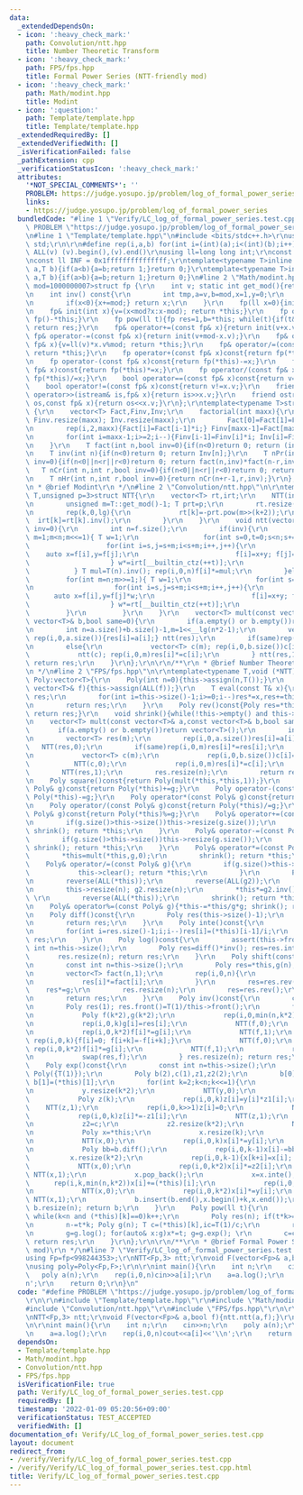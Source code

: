 ```yaml
---
data:
  _extendedDependsOn:
  - icon: ':heavy_check_mark:'
    path: Convolution/ntt.hpp
    title: Number Theoretic Transform
  - icon: ':heavy_check_mark:'
    path: FPS/fps.hpp
    title: Formal Power Series (NTT-friendly mod)
  - icon: ':heavy_check_mark:'
    path: Math/modint.hpp
    title: Modint
  - icon: ':question:'
    path: Template/template.hpp
    title: Template/template.hpp
  _extendedRequiredBy: []
  _extendedVerifiedWith: []
  _isVerificationFailed: false
  _pathExtension: cpp
  _verificationStatusIcon: ':heavy_check_mark:'
  attributes:
    '*NOT_SPECIAL_COMMENTS*': ''
    PROBLEM: https://judge.yosupo.jp/problem/log_of_formal_power_series
    links:
    - https://judge.yosupo.jp/problem/log_of_formal_power_series
  bundledCode: "#line 1 \"Verify/LC_log_of_formal_power_series.test.cpp\"\n#define\
    \ PROBLEM \"https://judge.yosupo.jp/problem/log_of_formal_power_series\"\r\n\r\
    \n#line 1 \"Template/template.hpp\"\n#include <bits/stdc++.h>\r\nusing namespace\
    \ std;\r\n\r\n#define rep(i,a,b) for(int i=(int)(a);i<(int)(b);i++)\r\n#define\
    \ ALL(v) (v).begin(),(v).end()\r\nusing ll=long long int;\r\nconst int inf = 0x3fffffff;\r\
    \nconst ll INF = 0x1fffffffffffffff;\r\ntemplate<typename T>inline bool chmax(T&\
    \ a,T b){if(a<b){a=b;return 1;}return 0;}\r\ntemplate<typename T>inline bool chmin(T&\
    \ a,T b){if(a>b){a=b;return 1;}return 0;}\n#line 2 \"Math/modint.hpp\"\n\r\ntemplate<int\
    \ mod=1000000007>struct fp {\r\n    int v; static int get_mod(){return mod;}\r\
    \n    int inv() const{\r\n        int tmp,a=v,b=mod,x=1,y=0;\r\n        while(b)tmp=a/b,a-=tmp*b,swap(a,b),x-=tmp*y,swap(x,y);\r\
    \n        if(x<0){x+=mod;} return x;\r\n    }\r\n    fp(ll x=0){init(x%mod+mod);}\r\
    \n    fp& init(int x){v=(x<mod?x:x-mod); return *this;}\r\n    fp operator-()const{return\
    \ fp()-*this;}\r\n    fp pow(ll t){fp res=1,b=*this; while(t){if(t&1)res*=b;b*=b;t>>=1;}\
    \ return res;}\r\n    fp& operator+=(const fp& x){return init(v+x.v);}\r\n   \
    \ fp& operator-=(const fp& x){return init(v+mod-x.v);}\r\n    fp& operator*=(const\
    \ fp& x){v=ll(v)*x.v%mod; return *this;}\r\n    fp& operator/=(const fp& x){v=ll(v)*x.inv()%mod;\
    \ return *this;}\r\n    fp operator+(const fp& x)const{return fp(*this)+=x;}\r\
    \n    fp operator-(const fp& x)const{return fp(*this)-=x;}\r\n    fp operator*(const\
    \ fp& x)const{return fp(*this)*=x;}\r\n    fp operator/(const fp& x)const{return\
    \ fp(*this)/=x;}\r\n    bool operator==(const fp& x)const{return v==x.v;}\r\n\
    \    bool operator!=(const fp& x)const{return v!=x.v;}\r\n    friend istream&\
    \ operator>>(istream& is,fp& x){return is>>x.v;}\r\n    friend ostream& operator<<(ostream&\
    \ os,const fp& x){return os<<x.v;}\r\n};\r\ntemplate<typename T>struct factorial\
    \ {\r\n    vector<T> Fact,Finv,Inv;\r\n    factorial(int maxx){\r\n        Fact.resize(maxx);\
    \ Finv.resize(maxx); Inv.resize(maxx);\r\n        Fact[0]=Fact[1]=Finv[0]=Finv[1]=Inv[1]=1;\r\
    \n        rep(i,2,maxx){Fact[i]=Fact[i-1]*i;} Finv[maxx-1]=Fact[maxx-1].inv();\r\
    \n        for(int i=maxx-1;i>=2;i--){Finv[i-1]=Finv[i]*i; Inv[i]=Finv[i]*Fact[i-1];}\r\
    \n    }\r\n    T fact(int n,bool inv=0){if(n<0)return 0; return (inv?Finv[n]:Fact[n]);}\r\
    \n    T inv(int n){if(n<0)return 0; return Inv[n];}\r\n    T nPr(int n,int r,bool\
    \ inv=0){if(n<0||n<r||r<0)return 0; return fact(n,inv)*fact(n-r,inv^1);}\r\n \
    \   T nCr(int n,int r,bool inv=0){if(n<0||n<r||r<0)return 0; return fact(n,inv)*fact(r,inv^1)*fact(n-r,inv^1);}\r\
    \n    T nHr(int n,int r,bool inv=0){return nCr(n+r-1,r,inv);}\r\n};\r\n\r\n/**\r\
    \n * @brief Modint\r\n */\n#line 2 \"Convolution/ntt.hpp\"\n\r\ntemplate<typename\
    \ T,unsigned p=3>struct NTT{\r\n    vector<T> rt,irt;\r\n    NTT(int lg=21){\r\
    \n        unsigned m=T::get_mod()-1; T prt=p;\r\n        rt.resize(lg); irt.resize(lg);\r\
    \n        rep(k,0,lg){\r\n            rt[k]=-prt.pow(m>>(k+2));\r\n          \
    \  irt[k]=rt[k].inv();\r\n        }\r\n    }\r\n    void ntt(vector<T>& f,bool\
    \ inv=0){\r\n        int n=f.size();\r\n        if(inv){\r\n            for(int\
    \ m=1;m<n;m<<=1){ T w=1;\r\n                for(int s=0,t=0;s<n;s+=m*2){\r\n \
    \                   for(int i=s,j=s+m;i<s+m;i++,j++){\r\n                    \
    \    auto x=f[i],y=f[j];\r\n                        f[i]=x+y; f[j]=(x-y)*w;\r\n\
    \                    } w*=irt[__builtin_ctz(++t)];\r\n                }\r\n  \
    \           } T mul=T(n).inv(); rep(i,0,n)f[i]*=mul;\r\n        }else{\r\n   \
    \         for(int m=n;m>>=1;){ T w=1;\r\n                for(int s=0,t=0;s<n;s+=m*2){\r\
    \n                    for(int i=s,j=s+m;i<s+m;i++,j++){\r\n                  \
    \      auto x=f[i],y=f[j]*w;\r\n                        f[i]=x+y; f[j]=x-y;\r\n\
    \                    } w*=rt[__builtin_ctz(++t)];\r\n                }\r\n   \
    \         }\r\n         }\r\n    }\r\n    vector<T> mult(const vector<T>& a,const\
    \ vector<T>& b,bool same=0){\r\n        if(a.empty() or b.empty())return vector<T>();\r\
    \n        int n=a.size()+b.size()-1,m=1<<__lg(n*2-1);\r\n        vector<T> res(m);\
    \ rep(i,0,a.size()){res[i]=a[i];} ntt(res);\r\n        if(same)rep(i,0,m)res[i]*=res[i];\r\
    \n        else{\r\n            vector<T> c(m); rep(i,0,b.size())c[i]=b[i];\r\n\
    \            ntt(c); rep(i,0,m)res[i]*=c[i];\r\n        } ntt(res,1); res.resize(n);\
    \ return res;\r\n    }\r\n};\r\n\r\n/**\r\n * @brief Number Theoretic Transform\r\
    \n */\n#line 2 \"FPS/fps.hpp\"\n\r\ntemplate<typename T,void (*NTT)(vector<T>&,bool)>struct\
    \ Poly:vector<T>{\r\n    Poly(int n=0){this->assign(n,T());}\r\n    Poly(const\
    \ vector<T>& f){this->assign(ALL(f));}\r\n    T eval(const T& x){\r\n        T\
    \ res;\r\n        for(int i=this->size()-1;i>=0;i--)res*=x,res+=this->at(i);\r\
    \n        return res;\r\n    }\r\n    Poly rev()const{Poly res=*this; reverse(ALL(res));\
    \ return res;}\r\n    void shrink(){while(!this->empty() and this->back()==0)this->pop_back();}\r\
    \n    vector<T> mult(const vector<T>& a,const vector<T>& b,bool same=0){\r\n \
    \       if(a.empty() or b.empty())return vector<T>();\r\n        int n=a.size()+b.size()-1,m=1<<__lg(n*2-1);\r\
    \n        vector<T> res(m);\r\n        rep(i,0,a.size())res[i]=a[i];\r\n     \
    \   NTT(res,0);\r\n        if(same)rep(i,0,m)res[i]*=res[i];\r\n        else{\r\
    \n            vector<T> c(m);\r\n            rep(i,0,b.size())c[i]=b[i];\r\n \
    \           NTT(c,0);\r\n            rep(i,0,m)res[i]*=c[i];\r\n        }\r\n\
    \        NTT(res,1);\r\n        res.resize(n);\r\n        return res;\r\n    }\r\
    \n    Poly square()const{return Poly(mult(*this,*this,1));}\r\n    Poly operator+(const\
    \ Poly& g)const{return Poly(*this)+=g;}\r\n    Poly operator-(const Poly& g)const{return\
    \ Poly(*this)-=g;}\r\n    Poly operator*(const Poly& g)const{return Poly(*this)*=g;}\r\
    \n    Poly operator/(const Poly& g)const{return Poly(*this)/=g;}\r\n    Poly operator%(const\
    \ Poly& g)const{return Poly(*this)%=g;}\r\n    Poly& operator+=(const Poly& g){\r\
    \n        if(g.size()>this->size())this->resize(g.size());\r\n        rep(i,0,g.size()){(*this)[i]+=g[i];}\
    \ shrink(); return *this;\r\n    }\r\n    Poly& operator-=(const Poly& g){\r\n\
    \        if(g.size()>this->size())this->resize(g.size());\r\n        rep(i,0,g.size()){(*this)[i]-=g[i];}\
    \ shrink(); return *this;\r\n    }\r\n    Poly& operator*=(const Poly& g){\r\n\
    \        *this=mult(*this,g,0);\r\n        shrink(); return *this;\r\n    }\r\n\
    \    Poly& operator/=(const Poly& g){\r\n        if(g.size()>this->size()){\r\n\
    \            this->clear(); return *this;\r\n        }\r\n        Poly g2=g;\r\
    \n        reverse(ALL(*this));\r\n        reverse(ALL(g2));\r\n        int n=this->size()-g2.size()+1;\r\
    \n        this->resize(n); g2.resize(n);\r\n        *this*=g2.inv(); this->resize(n);\
    \ \r\n        reverse(ALL(*this));\r\n        shrink(); return *this;\r\n    }\r\
    \n    Poly& operator%=(const Poly& g){*this-=*this/g*g; shrink(); return *this;}\r\
    \n    Poly diff()const{\r\n        Poly res(this->size()-1);\r\n        rep(i,0,res.size())res[i]=(*this)[i+1]*(i+1);\r\
    \n        return res;\r\n    }\r\n    Poly inte()const{\r\n        Poly res(this->size()+1);\r\
    \n        for(int i=res.size()-1;i;i--)res[i]=(*this)[i-1]/i;\r\n        return\
    \ res;\r\n    }\r\n    Poly log()const{\r\n        assert(this->front()==1); const\
    \ int n=this->size();\r\n        Poly res=diff()*inv(); res=res.inte(); \r\n \
    \       res.resize(n); return res;\r\n    }\r\n    Poly shift(const int& c)const{\r\
    \n        const int n=this->size();\r\n        Poly res=*this,g(n); g[0]=1; rep(i,1,n)g[i]=g[i-1]*c/i;\r\
    \n        vector<T> fact(n,1);\r\n        rep(i,0,n){\r\n            if(i)fact[i]=fact[i-1]*i;\r\
    \n            res[i]*=fact[i];\r\n        }\r\n        res=res.rev();\r\n    \
    \    res*=g;\r\n        res.resize(n);\r\n        res=res.rev();\r\n        rep(i,0,n)res[i]/=fact[i];\r\
    \n        return res;\r\n    }\r\n    Poly inv()const{\r\n        const int n=this->size();\r\
    \n        Poly res(1); res.front()=T(1)/this->front();\r\n        for(int k=1;k<n;k<<=1){\r\
    \n            Poly f(k*2),g(k*2);\r\n            rep(i,0,min(n,k*2))f[i]=(*this)[i];\r\
    \n            rep(i,0,k)g[i]=res[i];\r\n            NTT(f,0);\r\n            NTT(g,0);\r\
    \n            rep(i,0,k*2)f[i]*=g[i];\r\n            NTT(f,1);\r\n           \
    \ rep(i,0,k){f[i]=0; f[i+k]=-f[i+k];}\r\n            NTT(f,0);\r\n           \
    \ rep(i,0,k*2)f[i]*=g[i];\r\n            NTT(f,1);\r\n            rep(i,0,k)f[i]=res[i];\r\
    \n            swap(res,f);\r\n        } res.resize(n); return res;\r\n    }\r\n\
    \    Poly exp()const{\r\n        const int n=this->size();\r\n        if(n==1)return\
    \ Poly({T(1)});\r\n        Poly b(2),c(1),z1,z2(2);\r\n        b[0]=c[0]=z2[0]=z2[1]=1;\
    \ b[1]=(*this)[1];\r\n        for(int k=2;k<n;k<<=1){\r\n            Poly y=b;\r\
    \n            y.resize(k*2);\r\n            NTT(y,0);\r\n            z1=z2;\r\n\
    \            Poly z(k);\r\n            rep(i,0,k)z[i]=y[i]*z1[i];\r\n        \
    \    NTT(z,1);\r\n            rep(i,0,k>>1)z[i]=0;\r\n            NTT(z,0);\r\n\
    \            rep(i,0,k)z[i]*=-z1[i];\r\n            NTT(z,1);\r\n            c.insert(c.end(),z.begin()+(k>>1),z.end());\r\
    \n            z2=c;\r\n            z2.resize(k*2);\r\n            NTT(z2,0);\r\
    \n            Poly x=*this;\r\n            x.resize(k);\r\n            x=x.diff();x.resize(k);\r\
    \n            NTT(x,0);\r\n            rep(i,0,k)x[i]*=y[i];\r\n            NTT(x,1);\r\
    \n            Poly bb=b.diff();\r\n            rep(i,0,k-1)x[i]-=bb[i];\r\n  \
    \          x.resize(k*2);\r\n            rep(i,0,k-1){x[k+i]=x[i]; x[i]=0;}\r\n\
    \            NTT(x,0);\r\n            rep(i,0,k*2)x[i]*=z2[i];\r\n           \
    \ NTT(x,1);\r\n            x.pop_back();\r\n            x=x.inte();\r\n      \
    \      rep(i,k,min(n,k*2))x[i]+=(*this)[i];\r\n            rep(i,0,k)x[i]=0;\r\
    \n            NTT(x,0);\r\n            rep(i,0,k*2)x[i]*=y[i];\r\n           \
    \ NTT(x,1);\r\n            b.insert(b.end(),x.begin()+k,x.end());\r\n        }\
    \ b.resize(n); return b;\r\n    }\r\n    Poly pow(ll t){\r\n        int n=this->size(),k=0;\
    \ while(k<n and (*this)[k]==0)k++;\r\n        Poly res(n); if(t*k>=n)return res;\r\
    \n        n-=t*k; Poly g(n); T c=(*this)[k],ic=T(1)/c;\r\n        rep(i,0,n)g[i]=(*this)[i+k]*ic;\r\
    \n        g=g.log(); for(auto& x:g)x*=t; g=g.exp(); \r\n        c=c.pow(t); rep(i,0,n)res[i+t*k]=g[i]*c;\
    \ return res;\r\n    }\r\n};\r\n\r\n/**\r\n * @brief Formal Power Series (NTT-friendly\
    \ mod)\r\n */\n#line 7 \"Verify/LC_log_of_formal_power_series.test.cpp\"\n\r\n\
    using Fp=fp<998244353>;\r\nNTT<Fp,3> ntt;\r\nvoid F(vector<Fp>& a,bool f){ntt.ntt(a,f);}\r\
    \nusing poly=Poly<Fp,F>;\r\n\r\nint main(){\r\n    int n;\r\n    cin>>n;\r\n \
    \   poly a(n);\r\n    rep(i,0,n)cin>>a[i];\r\n    a=a.log();\r\n    rep(i,0,n)cout<<a[i]<<'\\\
    n';\r\n    return 0;\r\n}\n"
  code: "#define PROBLEM \"https://judge.yosupo.jp/problem/log_of_formal_power_series\"\
    \r\n\r\n#include \"Template/template.hpp\"\r\n#include \"Math/modint.hpp\"\r\n\
    #include \"Convolution/ntt.hpp\"\r\n#include \"FPS/fps.hpp\"\r\n\r\nusing Fp=fp<998244353>;\r\
    \nNTT<Fp,3> ntt;\r\nvoid F(vector<Fp>& a,bool f){ntt.ntt(a,f);}\r\nusing poly=Poly<Fp,F>;\r\
    \n\r\nint main(){\r\n    int n;\r\n    cin>>n;\r\n    poly a(n);\r\n    rep(i,0,n)cin>>a[i];\r\
    \n    a=a.log();\r\n    rep(i,0,n)cout<<a[i]<<'\\n';\r\n    return 0;\r\n}"
  dependsOn:
  - Template/template.hpp
  - Math/modint.hpp
  - Convolution/ntt.hpp
  - FPS/fps.hpp
  isVerificationFile: true
  path: Verify/LC_log_of_formal_power_series.test.cpp
  requiredBy: []
  timestamp: '2022-01-09 05:20:56+09:00'
  verificationStatus: TEST_ACCEPTED
  verifiedWith: []
documentation_of: Verify/LC_log_of_formal_power_series.test.cpp
layout: document
redirect_from:
- /verify/Verify/LC_log_of_formal_power_series.test.cpp
- /verify/Verify/LC_log_of_formal_power_series.test.cpp.html
title: Verify/LC_log_of_formal_power_series.test.cpp
---
```

